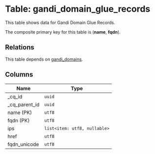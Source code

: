 # Table: gandi_domain_glue_records

This table shows data for Gandi Domain Glue Records.

The composite primary key for this table is (**name**, **fqdn**).

## Relations

This table depends on [gandi_domains](gandi_domains).

## Columns

| Name          | Type          |
| ------------- | ------------- |
|_cq_id|`uuid`|
|_cq_parent_id|`uuid`|
|name (PK)|`utf8`|
|fqdn (PK)|`utf8`|
|ips|`list<item: utf8, nullable>`|
|href|`utf8`|
|fqdn_unicode|`utf8`|